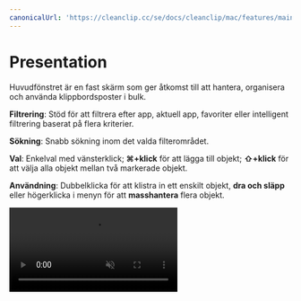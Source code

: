 ```yaml
---
canonicalUrl: 'https://cleanclip.cc/se/docs/cleanclip/mac/features/main-window'
---
```


# Presentation

Huvudfönstret är en fast skärm som ger åtkomst till att hantera, organisera och använda klippbordsposter i bulk.

**Filtrering**: Stöd för att filtrera efter app, aktuell app, favoriter eller intelligent filtrering baserat på flera kriterier.

**Sökning**: Snabb sökning inom det valda filterområdet.

**Val**: Enkelval med vänsterklick; **⌘+klick** för att lägga till objekt; **⇧+klick** för att välja alla objekt mellan två markerade objekt.

**Användning**: Dubbelklicka för att klistra in ett enskilt objekt, **dra och släpp** eller högerklicka i menyn för att **masshantera** flera objekt.

<video autoplay muted loop>
    <source src="/videos/intro-1080.mp4" type="video/mp4">
    <iframe src="/videos/intro-1080.mp4" scrolling="no" border="0" frameborder="0" allow="autoplay; encrypted-media" allowfullscreen></iframe>
</video>